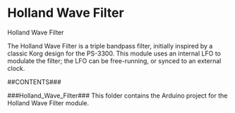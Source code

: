 # Holland Wave Filter
Holland Wave Filter

The Holland Wave Filter is a triple bandpass filter, initially inspired by a classic Korg design for the PS-3300. This module uses an internal LFO to modulate the filter; the LFO can be free-running, or synced to an external clock.

##CONTENTS###


###Holland_Wave_Filter###
This folder contains the Arduino project for the Holland Wave Filter module.
